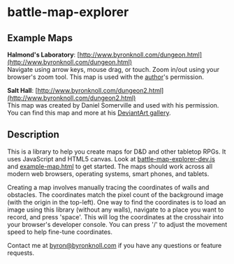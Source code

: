# battle-map-explorer

## Example Maps

**Halmond's Laboratory**: [http://www.byronknoll.com/dungeon.html](http://www.byronknoll.com/dungeon.html)<br>
Navigate using arrow keys, mouse drag, or touch. Zoom in/out using your browser's zoom tool. This map is used with the [author](https://www.reddit.com/r/battlemaps/comments/2ep3j7/the_experiments_of_a_madman_halmonds_laboratory/)'s permission.

**Salt Hall**: [http://www.byronknoll.com/dungeon2.html](http://www.byronknoll.com/dungeon2.html)<br>
This map was created by Daniel Somerville and used with his permission. You can find this map and more at his [DeviantArt gallery](http://dasomerville.deviantart.com/gallery/53876770/Fantasy-Cartography).

## Description
This is a library to help you create maps for D&D and other tabletop RPGs. It uses JavaScript and HTML5 canvas. Look at [battle-map-explorer-dev.js](https://github.com/byronknoll/battle-map-explorer/blob/master/battle-map-explorer-dev.js) and [example-map.html](https://github.com/byronknoll/battle-map-explorer/blob/master/example-map.html) to get started. The maps should work across all modern web browsers, operating systems, smart phones, and tablets.

Creating a map involves manually tracing the coordinates of walls and obstacles. The coordinates match the pixel count of the background image (with the origin in the top-left). One way to find the coordinates is to load an image using this library (without any walls), navigate to a place you want to record, and press 'space'. This will log the coordinates at the crosshair into your browser's developer console. You can press '/' to adjust the movement speed to help fine-tune coordinates.

Contact me at byron@byronknoll.com if you have any questions or feature requests.
